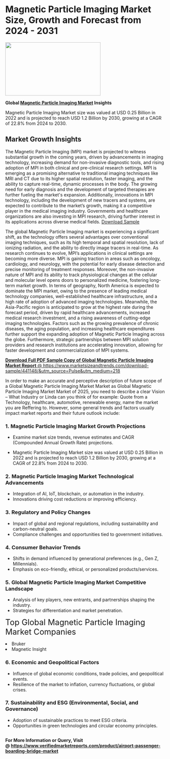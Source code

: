 <H1>Magnetic Particle Imaging Market Size, Growth and Forecast from 2024 - 2031</H1><img class="aligncenter size-medium wp-image-584254" src="https://thirdeyenews.in/wp-content/uploads/2024/09/Global-Market-Research-300x168.jpeg" alt="" width="300" height="168" /><p><strong>Global&nbsp;<a href="https://www.marketsizeandtrends.com/download-sample/441148/&amp;utm_source=Pulse&amp;utm_medium=218">Magnetic Particle Imaging Market</a> Insights</strong></p><p>Magnetic Particle Imaging Market size was valued at USD 0.25 Billion in 2022 and is projected to reach USD 1.2 Billion by 2030, growing at a CAGR of 22.8% from 2024 to 2030.</p><p><h2>Market Growth Insights</h2> <p>The Magnetic Particle Imaging (MPI) market is projected to witness substantial growth in the coming years, driven by advancements in imaging technology, increasing demand for non-invasive diagnostic tools, and rising adoption of MPI in both clinical and pre-clinical research settings. MPI is emerging as a promising alternative to traditional imaging techniques like MRI and CT due to its higher spatial resolution, faster imaging, and the ability to capture real-time, dynamic processes in the body. The growing need for early diagnosis and the development of targeted therapies are further fueling the market's expansion. Additionally, innovations in MPI technology, including the development of new tracers and systems, are expected to contribute to the market’s growth, making it a competitive player in the medical imaging industry. Governments and healthcare organizations are also investing in MPI research, driving further interest in its applications across diverse medical fields. <a href="download_sample_link_here">Download Sample</a></p> <p>The global Magnetic Particle Imaging market is experiencing a significant shift, as the technology offers several advantages over conventional imaging techniques, such as its high temporal and spatial resolution, lack of ionizing radiation, and the ability to directly image tracers in real-time. As research continues to evolve, MPI’s applications in clinical settings are becoming more diverse. MPI is gaining traction in areas such as oncology, cardiology, and neurology, with the potential for early disease detection and precise monitoring of treatment responses. Moreover, the non-invasive nature of MPI and its ability to track physiological changes at the cellular and molecular level opens doors to personalized medicine, fostering long-term market growth. In terms of geography, North America is expected to dominate the MPI market, owing to the presence of leading medical technology companies, well-established healthcare infrastructure, and a high rate of adoption of advanced imaging technologies. Meanwhile, the Asia-Pacific region is anticipated to grow at the highest rate during the forecast period, driven by rapid healthcare advancements, increased medical research investment, and a rising awareness of cutting-edge imaging technologies. Factors such as the growing prevalence of chronic diseases, the aging population, and increasing healthcare expenditures further support the expanding adoption of Magnetic Particle Imaging across the globe. Furthermore, strategic partnerships between MPI solution providers and research institutions are accelerating innovation, allowing for faster development and commercialization of MPI systems. <p><a href="get_more_link_here"></p><p><span class=""><strong>Download Full PDF Sample Copy of Global Magnetic Particle Imaging Market Report</strong> @ <a href="https://www.marketsizeandtrends.com/download-sample/441148/&amp;utm_source=Pulse&amp;utm_medium=218" target="_blank">https://www.marketsizeandtrends.com/download-sample/441148/&amp;utm_source=Pulse&amp;utm_medium=218</a></span></p><p>In order to make an accurate and perceptive description of future scope of a Global&nbsp;Magnetic Particle Imaging Market Market as Global&nbsp;Magnetic Particle Imaging Market Market of 2025, you need to describe a clear Vision &ndash; What Industry or Linda can you think of for example: Quote from a Technology, healthcare, automotive, renewable energy, name the market you are Reffering to. However, some general trends and factors usually impact market reports and their future outlook include:</p><h3>1.&nbsp;<strong>Magnetic Particle Imaging Market Growth Projections</strong></h3><ul><li>Examine market size trends, revenue estimates and CAGR (Compounded Annual Growth Rate) projections.</li><li><p>Magnetic Particle Imaging Market size was valued at USD 0.25 Billion in 2022 and is projected to reach USD 1.2 Billion by 2030, growing at a CAGR of 22.8% from 2024 to 2030.</p></li></ul><h3>2.&nbsp;<strong>Magnetic Particle Imaging Market Technological Advancements</strong></h3><ul><li>Integration of AI, IoT, blockchain, or automation in the industry.</li><li>Innovations driving cost reductions or improving efficiency.</li></ul><h3>3.&nbsp;<strong>Regulatory and Policy Changes</strong></h3><ul><li>Impact of global and regional regulations, including sustainability and carbon-neutral goals.</li><li>Compliance challenges and opportunities tied to government initiatives.</li></ul><h3>4.&nbsp;<strong>Consumer Behavior Trends</strong></h3><ul><li>Shifts in demand influenced by generational preferences (e.g., Gen Z, Millennials).</li><li>Emphasis on eco-friendly, ethical, or personalized products/services.</li></ul><h3>5.&nbsp;<strong>Global Magnetic Particle Imaging Market Competitive Landscape</strong></h3><ul><li>Analysis of key players, new entrants, and partnerships shaping the industry.</li><li>Strategies for differentiation and market penetration.</li></ul><p data-pm-slice="1 1 []"><span style="color: inherit; font-family: inherit; font-size: 25px;">Top Global Magnetic Particle Imaging Market Companies</span></p><div class="" data-test-id=""><p><li>Bruker</li><li> Magnetic Insight</li></p></div><h3>6.&nbsp;<strong>Economic and Geopolitical Factors</strong></h3><ul><li>Influence of global economic conditions, trade policies, and geopolitical events.</li><li>Resilience of the market to inflation, currency fluctuations, or global crises.</li></ul><h3>7.&nbsp;<strong>Sustainability and ESG (Environmental, Social, and Governance)</strong></h3><ul><li>Adoption of sustainable practices to meet ESG criteria.</li><li>Opportunities in green technologies and circular economy principles.</li></ul><h2><strong style="font-size: 14px;">For More Information or Query, Visit @&nbsp;</strong><a style="background-color: #ffffff; font-size: 14px;" href="https://www.marketsizeandtrends.com/report/magnetic-particle-imaging-market/" target="_blank">https://www.verifiedmarketreports.com/product/airport-passenger-boarding-bridge-market</a></h2>
